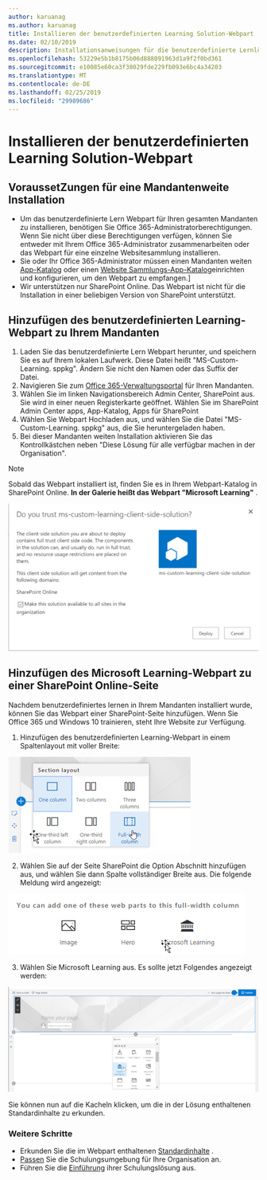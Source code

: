 ```yaml
---
author: karuanag
ms.author: karuanag
title: Installieren der benutzerdefinierten Learning Solution-Webpart
ms.date: 02/10/2019
description: Installationsanweisungen für die benutzerdefinierte Lernlösung Webpart
ms.openlocfilehash: 53229e5b1b8175b06d888091963d1a9f2f0bd361
ms.sourcegitcommit: e10085e60ca3f38029fde229fb093e6bc4a34203
ms.translationtype: MT
ms.contentlocale: de-DE
ms.lasthandoff: 02/25/2019
ms.locfileid: "29989686"
---
```

# <a name="installing-the-custom-learning-solution-webpart"></a>Installieren der benutzerdefinierten Learning Solution-Webpart

## <a name="prerequisites-for-a-tenant-wide-installation"></a>VoraussetZungen für eine Mandantenweite Installation

- Um das benutzerdefinierte Lern Webpart für Ihren gesamten Mandanten zu installieren, benötigen Sie Office 365-Administratorberechtigungen.  Wenn Sie nicht über diese Berechtigungen verfügen, können Sie entweder mit Ihrem Office 365-Administrator zusammenarbeiten oder das Webpart für eine einzelne Websitesammlung installieren.
- Sie oder Ihr Office 365-Administrator müssen einen Mandanten weiten [App-Katalog](https://docs.microsoft.com/en-us/sharepoint/dev/spfx/set-up-your-developer-tenant) oder einen [Website Sammlungs-App-Katalog](https://docs.microsoft.com/en-us/sharepoint/dev/general-development/site-collection-app-catalog)einrichten und konfigurieren, um den Webpart zu empfangen.]
- Wir unterstützen nur SharePoint Online. Das Webpart ist nicht für die Installation in einer beliebigen Version von SharePoint unterstützt.

## <a name="add-the-custom-learning-webpart-to-your-tenant"></a>Hinzufügen des benutzerdefinierten Learning-Webpart zu Ihrem Mandanten 

1. Laden Sie das benutzerdefinierte Lern Webpart herunter, und speichern Sie es auf Ihrem lokalen Laufwerk.  Diese Datei heißt "MS-Custom-Learning. sppkg".  Ändern Sie nicht den Namen oder das Suffix der Datei. 
2. Navigieren Sie zum [Office 365-Verwaltungsportal](https://admin.microsoft.com/AdminPortal/Home#/homepage) für Ihren Mandanten.
3. Wählen Sie im linken Navigationsbereich Admin Center, SharePoint aus. Sie wird in einer neuen Registerkarte geöffnet. Wählen Sie im SharePoint Admin Center apps, App-Katalog, Apps für SharePoint 
4. Wählen Sie Webpart Hochladen aus, und wählen Sie die Datei "MS-Custom-Learning. sppkg" aus, die Sie heruntergeladen haben.
5. Bei dieser Mandanten weiten Installation aktivieren Sie das Kontrollkästchen neben "Diese Lösung für alle verfügbar machen in der Organisation".  
 
> [!NOTE]
> Sobald das Webpart installiert ist, finden Sie es in Ihrem Webpart-Katalog in SharePoint Online.  **In der Galerie heißt das Webpart "Microsoft Learning"** .

![Bereitstelleneiner Lösung](media/trustapp_sm.png)


## <a name="add-the-microsoft-learning-webpart-to-a-sharepoint-online-page"></a>Hinzufügen des Microsoft Learning-Webpart zu einer SharePoint Online-Seite

Nachdem benutzerdefiniertes lernen in Ihrem Mandanten installiert wurde, können Sie das Webpart einer SharePoint-Seite hinzufügen. Wenn Sie Office 365 und Windows 10 trainieren, steht Ihre Website zur Verfügung.

1. Hinzufügen des benutzerdefinierten Learning-Webpart in einem Spaltenlayout mit voller Breite:

![SharePoint-Seiten Layout](media/clo365fullcolumnwidth.png)

2. Wählen Sie auf der Seite SharePoint die Option Abschnitt hinzufügen aus, und wählen Sie dann Spalte vollständiger Breite aus.  Die folgende Meldung wird angezeigt:

![AddWebpart](media/clo365addfullwidthwebpart.png)

3. Wählen Sie Microsoft Learning aus.  Es sollte jetzt Folgendes angezeigt werden: 

![Benutzerdefiniertes Learning-Webpart](media/clo365addwebpart.png)

 Sie können nun auf die Kacheln klicken, um die in der Lösung enthaltenen Standardinhalte zu erkunden.  

### <a name="next-steps"></a>Weitere Schritte
- Erkunden Sie die im Webpart enthaltenen [Standardinhalte](webpartcontent.md) .
- [Passen](customization.md) Sie die Schulungsumgebung für Ihre Organisation an.
- Führen Sie die [Einführung](driveadoption.md) ihrer Schulungslösung aus.

